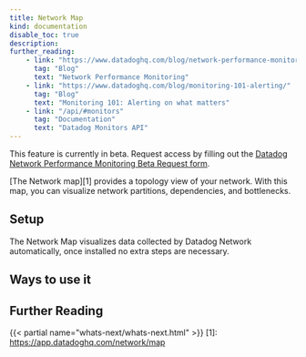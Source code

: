 ```yaml
---
title: Network Map
kind: documentation
disable_toc: true
description:
further_reading:
    - link: "https://www.datadoghq.com/blog/network-performance-monitoring"
      tag: "Blog"
      text: "Network Performance Monitoring"
    - link: "https://www.datadoghq.com/blog/monitoring-101-alerting/"
      tag: "Blog"
      text: "Monitoring 101: Alerting on what matters"
    - link: "/api/#monitors"
      tag: "Documentation"
      text: "Datadog Monitors API"
---
```



<div class="alert alert-warning">
This feature is currently in beta. Request access by filling out the <a href="https://app.datadoghq.com/network/2019signup">Datadog Network Performance Monitoring Beta Request form</a>.
</div>

[The Network map][1] provides a topology view of your network. With this map, you can visualize network partitions, dependencies, and bottlenecks.

## Setup

The Network Map visualizes data collected by Datadog Network automatically, once installed no extra steps are necessary.

## Ways to use it

## Further Reading

{{< partial name="whats-next/whats-next.html" >}}
[1]: https://app.datadoghq.com/network/map
